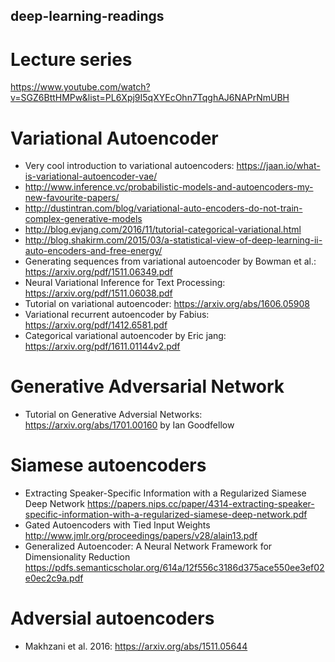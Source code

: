 ## deep-learning-readings
# Lecture series
https://www.youtube.com/watch?v=SGZ6BttHMPw&list=PL6Xpj9I5qXYEcOhn7TqghAJ6NAPrNmUBH

# Variational Autoencoder
* Very cool introduction to variational autoencoders: https://jaan.io/what-is-variational-autoencoder-vae/
* http://www.inference.vc/probabilistic-models-and-autoencoders-my-new-favourite-papers/
* http://dustintran.com/blog/variational-auto-encoders-do-not-train-complex-generative-models
* http://blog.evjang.com/2016/11/tutorial-categorical-variational.html
* http://blog.shakirm.com/2015/03/a-statistical-view-of-deep-learning-ii-auto-encoders-and-free-energy/
* Generating sequences from variational autoencoder by Bowman et al.: https://arxiv.org/pdf/1511.06349.pdf
* Neural Variational Inference for Text Processing: https://arxiv.org/pdf/1511.06038.pdf
* Tutorial on variational autoencoder: https://arxiv.org/abs/1606.05908
* Variational recurrent autoencoder by Fabius: https://arxiv.org/pdf/1412.6581.pdf
* Categorical variational autoencoder by Eric jang: https://arxiv.org/pdf/1611.01144v2.pdf

# Generative Adversarial Network
* Tutorial on Generative Adversial Networks: https://arxiv.org/abs/1701.00160 by Ian Goodfellow

# Siamese autoencoders
* Extracting Speaker-Specific Information with a Regularized Siamese Deep Network https://papers.nips.cc/paper/4314-extracting-speaker-specific-information-with-a-regularized-siamese-deep-network.pdf
* Gated Autoencoders with Tied Input Weights http://www.jmlr.org/proceedings/papers/v28/alain13.pdf
* Generalized Autoencoder: A Neural Network Framework for Dimensionality Reduction https://pdfs.semanticscholar.org/614a/12f556c3186d375ace550ee3ef02e0ec2c9a.pdf

# Adversial autoencoders
* Makhzani et al. 2016: https://arxiv.org/abs/1511.05644
